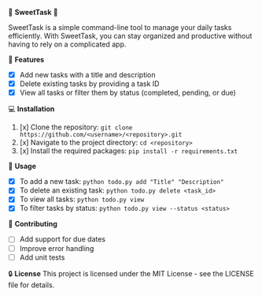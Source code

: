 🍬 **SweetTask** 🍬

SweetTask is a simple command-line tool to manage your daily tasks efficiently. With SweetTask, you can stay organized and productive without having to rely on a complicated app.

📝 **Features**
- [x] Add new tasks with a title and description
- [x] Delete existing tasks by providing a task ID
- [x] View all tasks or filter them by status (completed, pending, or due)

💻 **Installation**
1. [x] Clone the repository: `git clone https://github.com/<username>/<repository>.git`
2. [x] Navigate to the project directory: `cd <repository>`
3. [x] Install the required packages: `pip install -r requirements.txt`

🚀 **Usage**
- [x] To add a new task: `python todo.py add "Title" "Description"`
- [x] To delete an existing task: `python todo.py delete <task_id>`
- [x] To view all tasks: `python todo.py view`
- [x] To filter tasks by status: `python todo.py view --status <status>`

🤝 **Contributing**
- [ ] Add support for due dates
- [ ] Improve error handling
- [ ] Add unit tests

🔒 **License**
This project is licensed under the MIT License - see the LICENSE file for details.
